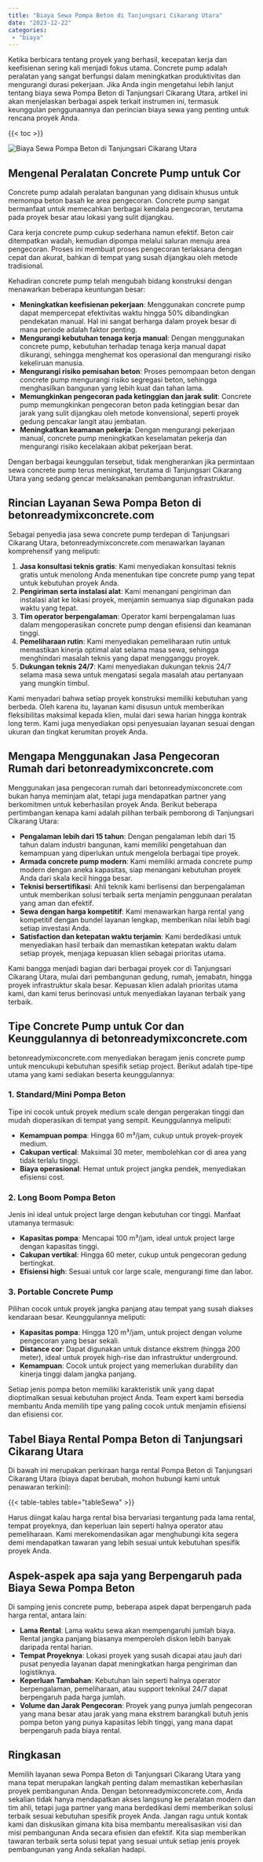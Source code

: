 ```yaml
---
title: "Biaya Sewa Pompa Beton di Tanjungsari Cikarang Utara"
date: "2023-12-22"
categories: 
 - "biaya"
---
```


Ketika berbicara tentang proyek yang berhasil, kecepatan kerja dan keefisienan sering kali menjadi fokus utama. Concrete pump adalah peralatan yang sangat berfungsi dalam meningkatkan produktivitas dan mengurangi durasi pekerjaan. Jika Anda ingin mengetahui lebih lanjut tentang biaya sewa Pompa Beton di Tanjungsari Cikarang Utara, artikel ini akan menjelaskan berbagai aspek terkait instrumen ini, termasuk keunggulan penggunaannya dan perincian biaya sewa yang penting untuk rencana proyek Anda.

{{< toc >}}

![Biaya Sewa Pompa Beton di Tanjungsari Cikarang Utara](https://betoncor8.github.io/pump/concrete-pump%20(17).png)

## Mengenal Peralatan Concrete Pump untuk Cor

Concrete pump adalah peralatan bangunan yang didisain khusus untuk memompa beton basah ke area pengecoran. Concrete pump sangat bermanfaat untuk memecahkan berbagai kendala pengecoran, terutama pada proyek besar atau lokasi yang sulit dijangkau.

Cara kerja concrete pump cukup sederhana namun efektif. Beton cair ditempatkan wadah, kemudian dipompa melalui saluran menuju area pengecoran. Proses ini membuat proses pengecoran terlaksana dengan cepat dan akurat, bahkan di tempat yang susah dijangkau oleh metode tradisional.

Kehadiran concrete pump telah mengubah bidang konstruksi dengan menawarkan beberapa keuntungan besar:

- **Meningkatkan keefisienan pekerjaan**: Menggunakan concrete pump dapat mempercepat efektivitas waktu hingga 50% dibandingkan pendekatan manual. Hal ini sangat berharga dalam proyek besar di mana periode adalah faktor penting.
- **Mengurangi kebutuhan tenaga kerja manual**: Dengan menggunakan concrete pump, kebutuhan terhadap tenaga kerja manual dapat dikurangi, sehingga menghemat kos operasional dan mengurangi risiko kekeliruan manusia.
- **Mengurangi risiko pemisahan beton**: Proses pemompaan beton dengan concrete pump mengurangi risiko segregasi beton, sehingga menghasilkan bangunan yang lebih kuat dan tahan lama.
- **Memungkinkan pengecoran pada ketinggian dan jarak sulit**: Concrete pump memungkinkan pengecoran beton pada ketinggian besar dan jarak yang sulit dijangkau oleh metode konvensional, seperti proyek gedung pencakar langit atau jembatan.
- **Meningkatkan keamanan pekerja**: Dengan mengurangi pekerjaan manual, concrete pump meningkatkan keselamatan pekerja dan mengurangi risiko kecelakaan akibat pekerjaan berat.

Dengan berbagai keunggulan tersebut, tidak mengherankan jika permintaan sewa concrete pump terus meningkat, terutama di Tanjungsari Cikarang Utara yang sedang gencar melaksanakan pembangunan infrastruktur.

## Rincian Layanan Sewa Pompa Beton di betonreadymixconcrete.com

Sebagai penyedia jasa sewa concrete pump terdepan di Tanjungsari Cikarang Utara, betonreadymixconcrete.com menawarkan layanan komprehensif yang meliputi:

1. **Jasa konsultasi teknis gratis**: Kami menyediakan konsultasi teknis gratis untuk menolong Anda menentukan tipe concrete pump yang tepat untuk kebutuhan proyek Anda.
2. **Pengiriman serta instalasi alat**: Kami menangani pengiriman dan instalasi alat ke lokasi proyek, menjamin semuanya siap digunakan pada waktu yang tepat.
3. **Tim operator berpengalaman**: Operator kami berpengalaman luas dalam mengoperasikan concrete pump dengan efisiensi dan keamanan tinggi.
4. **Pemeliharaan rutin**: Kami menyediakan pemeliharaan rutin untuk memastikan kinerja optimal alat selama masa sewa, sehingga menghindari masalah teknis yang dapat mengganggu proyek.
5. **Dukungan teknis 24/7**: Kami menyediakan dukungan teknis 24/7 selama masa sewa untuk mengatasi segala masalah atau pertanyaan yang mungkin timbul.

Kami menyadari bahwa setiap proyek konstruksi memiliki kebutuhan yang berbeda. Oleh karena itu, layanan kami disusun untuk memberikan fleksibilitas maksimal kepada klien, mulai dari sewa harian hingga kontrak long term. Kami juga menyediakan opsi penyesuaian layanan sesuai dengan ukuran dan tingkat kerumitan proyek Anda.

## Mengapa Menggunakan Jasa Pengecoran Rumah dari betonreadymixconcrete.com

Menggunakan jasa pengecoran rumah dari betonreadymixconcrete.com bukan hanya meminjam alat, tetapi juga mendapatkan partner yang berkomitmen untuk keberhasilan proyek Anda. Berikut beberapa pertimbangan kenapa kami adalah pilihan terbaik pemborong di Tanjungsari Cikarang Utara:

- **Pengalaman lebih dari 15 tahun**: Dengan pengalaman lebih dari 15 tahun dalam industri bangunan, kami memiliki pengetahuan dan kemampuan yang diperlukan untuk mengelola berbagai tipe proyek.
- **Armada concrete pump modern**: Kami memiliki armada concrete pump modern dengan aneka kapasitas, siap menangani kebutuhan proyek Anda dari skala kecil hingga besar.
- **Teknisi bersertifikasi**: Ahli teknik kami berlisensi dan berpengalaman untuk memberikan solusi terbaik serta menjamin penggunaan peralatan yang aman dan efektif.
- **Sewa dengan harga kompetitif**: Kami menawarkan harga rental yang kompetitif dengan bundel layanan lengkap, memberikan nilai lebih bagi setiap investasi Anda.
- **Satisfaction dan ketepatan waktu terjamin**: Kami berdedikasi untuk menyediakan hasil terbaik dan memastikan ketepatan waktu dalam setiap proyek, menjaga kepuasan klien sebagai prioritas utama.

Kami bangga menjadi bagian dari berbagai proyek cor di Tanjungsari Cikarang Utara, mulai dari pembangunan gedung, rumah, jemabatn, hingga proyek infrastruktur skala besar. Kepuasan klien adalah prioritas utama kami, dan kami terus berinovasi untuk menyediakan layanan terbaik yang terbaik.

## Tipe Concrete Pump untuk Cor dan Keunggulannya di betonreadymixconcrete.com

betonreadymixconcrete.com menyediakan beragam jenis concrete pump untuk mencukupi kebutuhan spesifik setiap project. Berikut adalah tipe-tipe utama yang kami sediakan beserta keunggulannya:

### 1\. Standard/Mini Pompa Beton

Tipe ini cocok untuk proyek medium scale dengan pergerakan tinggi dan mudah dioperasikan di tempat yang sempit. Keunggulannya meliputi:

- **Kemampuan pompa**: Hingga 60 m³/jam, cukup untuk proyek-proyek medium.
- **Cakupan vertical**: Maksimal 30 meter, membolehkan cor di area yang tidak terlalu tinggi.
- **Biaya operasional**: Hemat untuk project jangka pendek, menyediakan efisiensi cost.

### 2\. Long Boom Pompa Beton

Jenis ini ideal untuk project large dengan kebutuhan cor tinggi. Manfaat utamanya termasuk:

- **Kapasitas pompa**: Mencapai 100 m³/jam, ideal untuk project large dengan kapasitas tinggi.
- **Cakupan vertikal**: Hingga 60 meter, cukup untuk pengecoran gedung bertingkat.
- **Efisiensi high**: Sesuai untuk cor large scale, mengurangi time dan labor.

### 3\. Portable Concrete Pump

Pilihan cocok untuk proyek jangka panjang atau tempat yang susah diakses kendaraan besar. Keunggulannya meliputi:

- **Kapasitas pompa**: Hingga 120 m³/jam, untuk project dengan volume pengecoran yang besar sekali.
- **Distance cor**: Dapat digunakan untuk distance ekstrem (hingga 200 meter), ideal untuk proyek high-rise dan infrastruktur underground.
- **Kemampuan**: Cocok untuk project yang memerlukan durability dan kinerja tinggi dalam jangka panjang.

Setiap jenis pompa beton memiliki karakteristik unik yang dapat dioptimalkan sesuai kebutuhan project Anda. Team expert kami bersedia membantu Anda memilih tipe yang paling cocok untuk menjamin efisiensi dan efisiensi cor.

## Tabel Biaya Rental Pompa Beton di Tanjungsari Cikarang Utara

Di bawah ini merupakan perkiraan harga rental Pompa Beton di Tanjungsari Cikarang Utara (biaya dapat berubah, mohon hubungi kami untuk penawaran terkini):

{{< table-tables table="tableSewa" >}}

Harus diingat kalau harga rental bisa bervariasi tergantung pada lama rental, tempat proyeknya, dan keperluan lain seperti halnya operator atau pemeliharaan. Kami merekomendasikan agar menghubungi kita segera demi mendapatkan tawaran yang lebih sesuai untuk kebutuhan spesifik proyek Anda.

## Aspek-aspek apa saja yang Berpengaruh pada Biaya Sewa Pompa Beton

Di samping jenis concrete pump, beberapa aspek dapat berpengaruh pada harga rental, antara lain:

- **Lama Rental**: Lama waktu sewa akan mempengaruhi jumlah biaya. Rental jangka panjang biasanya memperoleh diskon lebih banyak daripada rental harian.
- **Tempat Proyeknya**: Lokasi proyek yang susah dicapai atau jauh dari pusat penyedia layanan dapat meningkatkan harga pengiriman dan logistiknya.
- **Keperluan Tambahan**: Kebutuhan lain seperti halnya operator berpengalaman, pemeliharaan, atau support teknikal 24/7 dapat berpengaruh pada harga jumlah.
- **Volume dan Jarak Pengecoran**: Proyek yang punya jumlah pengecoran yang mana besar atau jarak yang mana ekstrem barangkali butuh jenis pompa beton yang punya kapasitas lebih tinggi, yang mana dapat berpengaruh pada biaya rental.

## Ringkasan

Memilih layanan sewa Pompa Beton di Tanjungsari Cikarang Utara yang mana tepat merupakan langkah penting dalam memastikan keberhasilan proyek pembangunan Anda. Dengan betonreadymixconcrete.com, Anda sekalian tidak hanya mendapatkan akses langsung ke peralatan modern dan tim ahli, tetapi juga partner yang mana berdedikasi demi memberikan solusi terbaik sesuai kebutuhan spesifik proyek Anda. Jangan ragu untuk kontak kami dan diskusikan gimana kita bisa membantu merealisasikan visi dan misi pembangunan Anda secara efisien dan efektif. Kita siap memberikan tawaran terbaik serta solusi tepat yang sesuai untuk setiap jenis proyek pembangunan yang Anda sekalian hadapi.

